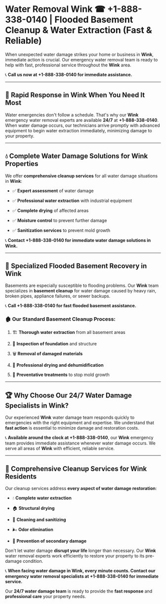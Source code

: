 # Water Removal Wink ☎ +1-888-338-0140 | Flooded Basement Cleanup & Water Extraction (Fast & Reliable)

When unexpected water damage strikes your home or business in **Wink**, immediate action is crucial. Our emergency water removal team is ready to help with fast, professional service throughout the **Wink** area. 

📞 **Call us now at +1-888-338-0140 for immediate assistance.**
---
## 🚀 Rapid Response in Wink When You Need It Most
Water emergencies don't follow a schedule. That's why our **Wink** emergency water removal experts are available **24/7** at **+1-888-338-0140**. When water damage occurs, our technicians arrive promptly with advanced equipment to begin water extraction immediately, minimizing damage to your property.
---
## 💧 Complete Water Damage Solutions for Wink Properties
We offer **comprehensive cleanup services** for all water damage situations in **Wink**:
- ✅ **Expert assessment** of water damage  
- ✅ **Professional water extraction** with industrial equipment  
- ✅ **Complete drying** of affected areas  
- ✅ **Moisture control** to prevent further damage  
- ✅ **Sanitization services** to prevent mold growth  
📞 **Contact +1-888-338-0140 for immediate water damage solutions in Wink.**
---
## 🌊 Specialized Flooded Basement Recovery in Wink
Basements are especially susceptible to flooding problems. Our **Wink** team specializes in **basement cleanup** for water damage caused by heavy rain, broken pipes, appliance failures, or sewer backups. 
📞 **Call +1-888-338-0140 for fast flooded basement assistance.**
### 🏚️ Our Standard Basement Cleanup Process:
1. 🏗️ **Thorough water extraction** from all basement areas  
2. 🔎 **Inspection of foundation** and structure  
3. 🗑️ **Removal of damaged materials**  
4. 💨 **Professional drying and dehumidification**  
5. 🚫 **Preventative treatments** to stop mold growth  
---
## 🏆 Why Choose Our 24/7 Water Damage Specialists in Wink?
Our experienced **Wink** water damage team responds quickly to emergencies with the right equipment and expertise. We understand that **fast action** is essential to minimize damage and restoration costs.
📞 **Available around the clock at +1-888-338-0140**, our **Wink** emergency team provides immediate assistance whenever water damage occurs. We serve all areas of **Wink** with efficient, reliable service.
---
## 🧹 Comprehensive Cleanup Services for Wink Residents
Our cleanup services address **every aspect of water damage restoration**:
- 💧 **Complete water extraction**  
- 🏠 **Structural drying**  
- 🧼 **Cleaning and sanitizing**  
- 🌬️ **Odor elimination**  
- 🚫 **Prevention of secondary damage**  
Don't let water damage **disrupt your life** longer than necessary. Our **Wink** water removal experts work efficiently to restore your property to its pre-damage condition.
📞 **When facing water damage in Wink, every minute counts. Contact our emergency water removal specialists at +1-888-338-0140 for immediate service.**
Our **24/7 water damage team** is ready to provide the **fast response** and **professional care** your property needs.
